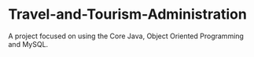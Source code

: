 # Travel-and-Tourism-Administration
A project focused on using the Core Java, Object Oriented Programming and MySQL.
